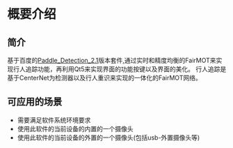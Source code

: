 概要介绍
===

简介
---

基于百度的[Paddle_Detection_2.1](https://github.com/PaddlePaddle/PaddleDetection)版本套件,通过实时和精度均衡的FairMOT来实现行人追踪功能，再利用Qt5来实现界面的功能按键以及界面的美化。
行人追踪是基于CenterNet为检测器以及行人重识来实现的一体化的FairMOT网络。

可应用的场景
---
+ 需要满足软件系统环境要求
+ 使用此软件的当前设备的内置的一个摄像头
+ 使用此软件的当前设备的外置的一个摄像头(包括usb-外置摄像头等)
